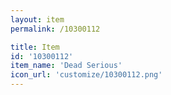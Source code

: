 ```yaml
---
layout: item
permalink: /10300112

title: Item
id: '10300112'
item_name: 'Dead Serious'
icon_url: 'customize/10300112.png'
---
```

